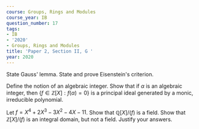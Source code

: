 ```yaml
---
course: Groups, Rings and Modules
course_year: IB
question_number: 17
tags:
- IB
- '2020'
- Groups, Rings and Modules
title: 'Paper 2, Section II, G '
year: 2020
---
```




State Gauss' lemma. State and prove Eisenstein's criterion.

Define the notion of an algebraic integer. Show that if $\alpha$ is an algebraic integer, then $\{f \in \mathbb{Z}[X]: f(\alpha)=0\}$ is a principal ideal generated by a monic, irreducible polynomial.

Let $f=X^{4}+2 X^{3}-3 X^{2}-4 X-11$. Show that $\mathbb{Q}[X] /(f)$ is a field. Show that $\mathbb{Z}[X] /(f)$ is an integral domain, but not a field. Justify your answers.